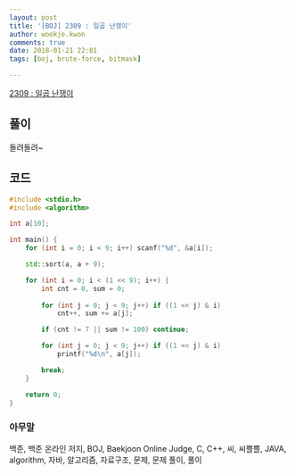 ```yaml
---
layout: post
title: '[BOJ] 2309 : 일곱 난쟁이'
author: wookje.kwon
comments: true
date: 2018-01-21 22:01
tags: [boj, brute-force, bitmask]

---
```


[2309 : 일곱 난쟁이](https://www.acmicpc.net/problem/2309)

## 풀이

돌려돌려~

## 코드

```cpp
#include <stdio.h>
#include <algorithm>

int a[10];

int main() {
	for (int i = 0; i < 9; i++) scanf("%d", &a[i]);

	std::sort(a, a + 9);

	for (int i = 0; i < (1 << 9); i++) {
		int cnt = 0, sum = 0;
		
		for (int j = 0; j < 9; j++) if ((1 << j) & i)
			cnt++, sum += a[j];

		if (cnt != 7 || sum != 100) continue;

		for (int j = 0; j < 9; j++) if ((1 << j) & i)
			printf("%d\n", a[j]);

		break;
	}

	return 0;
}
```

### 아무말  
백준, 백준 온라인 저지, BOJ, Baekjoon Online Judge, C, C++, 씨, 씨쁠쁠, JAVA, algorithm, 자바, 알고리즘, 자료구조, 문제, 문제 풀이, 풀이
